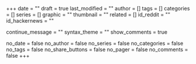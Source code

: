 +++
date = ""
draft = true
last_modified = ""
author = []
tags = []
categories = []
series = []
graphic = ""
thumbnail = ""
related = []
id_reddit = ""
id_hackernews = ""

continue_message = ""
syntax_theme = ""
show_comments = true

no_date = false
no_author = false
no_series = false
no_categories = false
no_tags = false
no_share_buttons = false
no_pager = false
no_comments = false
+++

